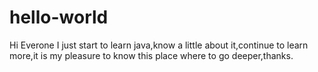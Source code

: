 # hello-world
Hi Everone
I just start to learn java,know a little about it,continue to learn more,it is my pleasure to know this place where to go deeper,thanks.
